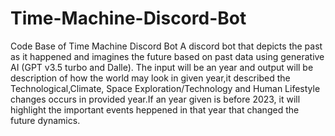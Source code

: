 # Time-Machine-Discord-Bot
Code Base of Time Machine Discord Bot
A discord bot that depicts the past as it happened and imagines the future based on past data using generative AI (GPT v3.5 turbo and Dalle).
The input will be an year and output will be description of how the world may look in given year,it described the Technological,Climate, Space Exploration/Technology and Human Lifestyle changes occurs in provided year.If an year given is before 2023, it will highlight the important events heppened in that year that changed the future dynamics.

